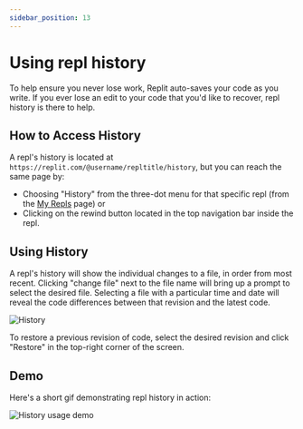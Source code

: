 ```yaml
---
sidebar_position: 13
---
```


# Using repl history
To help ensure you never lose work, Replit auto-saves your code as you write. If you ever lose an edit to your code that you'd like to recover, repl history is there to help.

## How to Access History
A repl's history is located at `https://replit.com/@username/repltitle/history`, but you can reach the same page by:
  - Choosing "History" from the three-dot menu for that specific repl (from the [My Repls](https://replit.com/repls) page) or
  - Clicking on the rewind button located in the top navigation bar inside the repl.

## Using History

A repl's history will show the individual changes to a file, in order from most recent. Clicking "change file" next to the file name will bring up a prompt to select the desired file. Selecting a file with a particular time and date will reveal the code differences between that revision and the latest code. 

![History](https://replit-docs-images.bardia.repl.co/images/repls/history.png)

To restore a previous revision of code, select the desired revision and click "Restore" in the top-right corner of the screen.

## Demo

Here's a short gif demonstrating repl history in action:

![History usage demo](https://replit-docs-images.bardia.repl.co/images/repls/history.gif)
